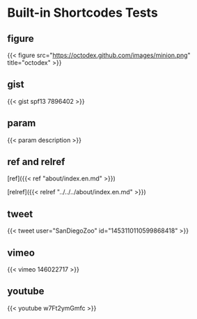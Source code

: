 # Built-in Shortcodes Tests


<!--more-->

## figure

{{< figure src="https://octodex.github.com/images/minion.png" title="octodex" >}}

## gist

{{< gist spf13 7896402 >}}

## param

{{< param description >}}

## ref and relref

[ref]({{< ref "about/index.en.md" >}})

[relref]({{< relref "../../../about/index.en.md" >}})

## tweet

{{< tweet user="SanDiegoZoo" id="1453110110599868418" >}}

## vimeo

{{< vimeo 146022717 >}}

## youtube

{{< youtube w7Ft2ymGmfc >}}

